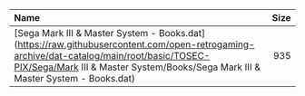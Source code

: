 |Name|Size|
|:---|---:|
|[Sega Mark III & Master System - Books.dat](https://raw.githubusercontent.com/open-retrogaming-archive/dat-catalog/main/root/basic/TOSEC-PIX/Sega/Mark III & Master System/Books/Sega Mark III & Master System - Books.dat)|935|
